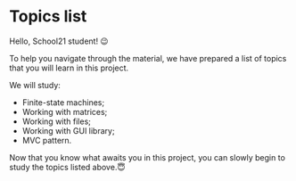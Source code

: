 # Topics list

Hello, School21 student! 😉

To help you navigate through the material, we have prepared a list of topics that you will learn in this project.

We will study:

- Finite-state machines;
- Working with matrices;
- Working with files;
- Working with GUI library;
- MVC pattern.

Now that you know what awaits you in this project, you can slowly begin to study the topics listed above.😇
